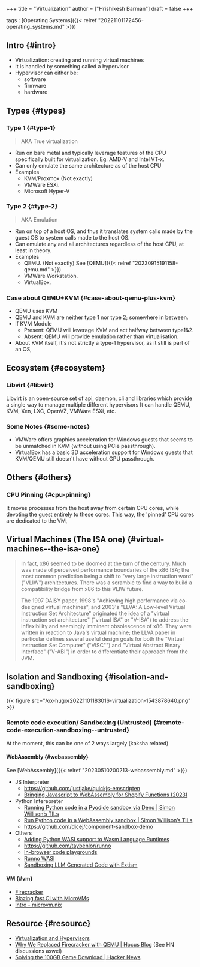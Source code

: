 +++
title = "Virtualization"
author = ["Hrishikesh Barman"]
draft = false
+++

tags
: [Operating Systems]({{< relref "20221101172456-operating_systems.md" >}})


## Intro {#intro}

-   Virtualization: creating and running virtual machines
-   It is handled by something called a hypervisor
-   Hypervisor can either be:
    -   software
    -   firmware
    -   hardware


## Types {#types}


### Type 1 {#type-1}

> AKA True virtualization

-   Run on bare metal and typically leverage features of the CPU specifically built for virtualization. Eg. AMD-V and Intel VT-x.
-   Can only emulate the same architecture as of the host CPU
-   Examples
    -   KVM/Proxmox (Not exactly)
    -   VMWare ESXi.
    -   Microsoft Hyper-V


### Type 2 {#type-2}

> AKA Emulation

-   Run on top of a host OS, and thus it translates system calls made by the guest OS to system calls made to the host OS.
-   Can emulate any and all architectures regardless of the host CPU, at least in theory.
-   Examples
    -   QEMU. (Not exactly) See [QEMU]({{< relref "20230915191158-qemu.md" >}})
    -   VMWare Workstation.
    -   VirtualBox.


### Case about QEMU+KVM {#case-about-qemu-plus-kvm}

-   QEMU uses KVM
-   QEMU and KVM are neither type 1 nor type 2; somewhere in between.
-   If KVM Module
    -   Present: QEMU will leverage KVM and act halfway between type1&amp;2.
    -   Absent: QEMU will provide emulation rather than virtualisation.
-   About KVM itself, it's not strictly a type-1 hypervisor, as it still is part of an OS,


## Ecosystem {#ecosystem}


### Libvirt {#libvirt}

Libvirt is an open-source set of api, daemon, cli and libraries which provide a single way to manage multiple different hypervisors It can handle QEMU, KVM, Xen, LXC, OpenVZ, VMWare ESXi, etc.


### Some Notes {#some-notes}

-   VMWare offers graphics acceleration for Windows guests that seems to be unmatched in KVM (without using PCIe passthrough).
-   VirtualBox has a basic 3D acceleration support for Windows guests that KVM/QEMU still doesn't have without GPU passthrough.


## Others {#others}


### CPU Pinning {#cpu-pinning}

It moves processes from the host away from certain CPU cores, while devoting the guest entirely to these cores. This way, the 'pinned' CPU cores are dedicated to the VM,


## Virtual Machines (The ISA one) {#virtual-machines--the-isa-one}

> In fact, x86 seemed to be doomed at the turn of the century. Much was made of perceived performance boundaries of the x86 ISA; the most common prediction being a shift to "very large instruction word" ("VLIW") architectures. There was a scramble to find a way to build a compatibility bridge from x86 to this VLIW future.
>
> The 1997 DAISY paper, 1998's "Achieving high performance via co-designed virtual machines", and 2003's "LLVA: A Low-level Virtual Instruction Set Architecture" originated the idea of a "virtual instruction set architecture" ("virtual ISA" or "V-ISA") to address the inflexibility and seemingly imminent obsolescence of x86. They were written in reaction to Java's virtual machine; the LLVA paper in particular defines several useful design goals for both the "Virtual Instruction Set Computer" ("VISC"") and "Virtual Abstract Binary Interface" ("V-ABI") in order to differentiate their approach from the JVM.


## Isolation and Sandboxing {#isolation-and-sandboxing}

{{< figure src="/ox-hugo/20221101183016-virtualization-1543878640.png" >}}


### Remote code execution/ Sandboxing (Untrusted) {#remote-code-execution-sandboxing--untrusted}

At the moment, this can be one of 2 ways largely (kaksha related)


#### WebAssembly {#webassembly}

See [WebAssembly]({{< relref "20230510200213-webassembly.md" >}})

-   JS Interpreter
    -   <https://github.com/justjake/quickjs-emscripten>
    -   [Bringing Javascript to WebAssembly for Shopify Functions (2023)](https://shopify.engineering/javascript-in-webassembly-for-shopify-functions)
-   Python Interepreter
    -   [Running Python code in a Pyodide sandbox via Deno | Simon Willison’s TILs](https://til.simonwillison.net/deno/pyodide-sandbox)
    -   [Run Python code in a WebAssembly sandbox | Simon Willison’s TILs](https://til.simonwillison.net/webassembly/python-in-a-wasm-sandbox)
    -   <https://github.com/dicej/component-sandbox-demo>
-   Others
    -   [Adding Python WASI support to Wasm Language Runtimes](https://wasmlabs.dev/articles/python-wasm32-wasi/)
    -   <https://github.com/taybenlor/runno>
    -   [In-browser code playgrounds](https://antonz.org/in-browser-code-playgrounds/)
    -   [Runno WASI](https://runno.dev/articles/wasi-web-component)
    -   [Sandboxing LLM Generated Code with Extism](https://extism.org/blog/sandboxing-llm-generated-code/)


#### VM {#vm}

-   [Firecracker](https://firecracker-microvm.github.io/)
-   [Blazing fast CI with MicroVMs](https://blog.alexellis.io/blazing-fast-ci-with-microvms/)
-   [Intro - microvm.nix](https://astro.github.io/microvm.nix/)


## Resource {#resource}

-   [Virtualization and Hypervisors](https://sumit-ghosh.com/articles/virtualization-hypervisors-explaining-qemu-kvm-libvirt/)
-   [Why We Replaced Firecracker with QEMU | Hocus Blog](https://hocus.dev/blog/qemu-vs-firecracker/) (See HN discussions aswel)
-   [Solving the 100GB Game Download | Hacker News](https://news.ycombinator.com/item?id=37962102)
